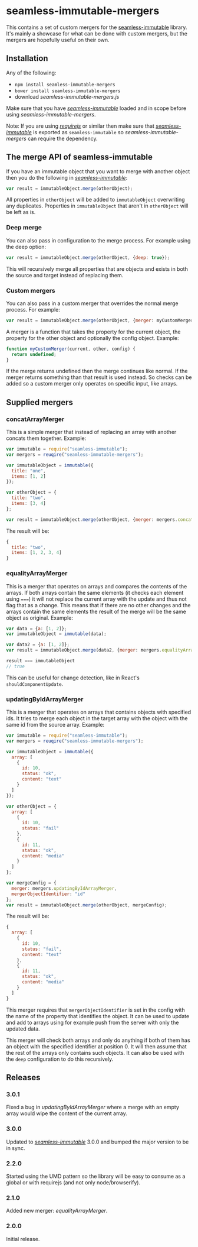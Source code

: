 seamless-immutable-mergers
==========================
This contains a set of custom mergers for the [seamless-immutable](https://github.com/rtfeldman/seamless-immutable) library. It's mainly a showcase for what can be done with custom mergers, but the mergers are hopefully useful on their own.

## Installation
Any of the following:
 * `npm install seamless-immutable-mergers`
 * `bower install seamless-immutable-mergers`
 * download *seamless-immutable-mergers.js*

Make sure that you have *[seamless-immutable](https://github.com/rtfeldman/seamless-immutable)* loaded and in scope before using *seamless-immutable-mergers*.

Note: If you are using *[requirejs](http://requirejs.org/)* or similar then make sure that *[seamless-immutable](https://github.com/rtfeldman/seamless-immutable)* is exported as `seamless-immutable` so *seamless-immutable-mergers* can require the dependency.

## The merge API of seamless-immutable
If you have an immutable object that you want to merge with another object then you do the following in *[seamless-immutable](https://github.com/rtfeldman/seamless-immutable)*:

```javascript
var result = immutableObject.merge(otherObject);
```

All properties in `otherObject` will be added to `immutableObject` overwriting any duplicates. Properties in
`immutableObject` that aren't in `otherObject` will be left as is.

### Deep merge
You can also pass in configuration to the merge process. For example using the deep option:

```javascript
var result = immutableObject.merge(otherObject, {deep: true});
```

This will recursively merge all properties that are objects and exists in both the source and target instead of replacing them.

### Custom mergers
You can also pass in a custom merger that overrides the normal merge process. For example:

```javascript
var result = immutableObject.merge(otherObject, {merger: myCustomMerger});
```

A merger is a function that takes the property for the current object, the property for the other object and optionally the config object. Example:

```javascript
function myCustomMerger(current, other, config) {
  return undefined;
}
```

If the merge returns undefined then the merge continues like normal. If the merger returns something than that result is used instead. So checks can be added so a custom merger only operates on specific input, like arrays.

## Supplied mergers
### concatArrayMerger
This is a simple merger that instead of replacing an array with another concats them together. Example:

```javascript
var immutable = require("seamless-immutable");
var mergers = reuqire("seamless-immutable-mergers");

var immutableObject = immutable({
  title: "one",
  items: [1, 2]
});

var otherObject = {
  title: "two",
  items: [3, 4]
};

var result = immutableObject.merge(otherObject, {merger: mergers.concatArrayMerger});
```

The result will be:
```javascript
{
  title: "two",
  items: [1, 2, 3, 4]
}
```

### equalityArrayMerger
This is a merger that operates on arrays and compares the contents of the arrays. If both arrays contain the same elements (it checks each element using `===`) it will not replace the current array with the update and thus not flag that as a change. This means that if there are no other changes and the arrays contain the same elements the result of the merge will be the same object as original. Example:

```javascript
var data = {a: [1, 2]};
var immutableObject = immutable(data);

var data2 = {a: [1, 2]};
var result = immutableObject.merge(data2, {merger: mergers.equalityArrayMerger});

result === immutableObject
// true
```
This can be useful for change detection, like in React's `shouldComponentUpdate`.

### updatingByIdArrayMerger
This is a merger that operates on arrays that contains objects with specified ids. It tries to merge each object in the target array with the object with the same id from the source array. Example:

```javascript
var immutable = require("seamless-immutable");
var mergers = reuqire("seamless-immutable-mergers");

var immutableObject = immutable({
  array: [
    {
      id: 10,
      status: "ok",
      content: "text"
    }
  ]
});

var otherObject = {
  array: [
    {
      id: 10,
      status: "fail"
    },
    {
      id: 11,
      status: "ok",
      content: "media"
    }
  ]
};

var mergeConfig = {
  merger: mergers.updatingByIdArrayMerger,
  mergerObjectIdentifier: "id"
};
var result = immutableObject.merge(otherObject, mergeConfig);
```

The result will be:
```javascript
{
  array: [
    {
      id: 10,
      status: "fail",
      content: "text"
    },
    {
      id: 11,
      status: "ok",
      content: "media"
    }
  ]
}
```

This merger requires that `mergerObjectIdentifier` is set in the config with the name of the property that identifies the object.
It can be used to update and add to arrays using for example push from the server with only the updated data.

This merger will check both arrays and only do anything if both of them has an object with the specified identifier at position 0. It will then assume that the rest of the arrays only contains such objects.
It can also be used with the `deep` configuration to do this recursively.

## Releases
### 3.0.1
Fixed a bug in *updatingByIdArrayMerger* where a merge with an empty array would wipe the content of the current array.

### 3.0.0
Updated to *[seamless-immutable](https://github.com/rtfeldman/seamless-immutable)* 3.0.0 and bumped the major version to be in sync.

### 2.2.0
Started using the UMD pattern so the library will be easy to consume as a global or with requirejs (and not only node/browserify).

### 2.1.0
Added new merger: *equalityArrayMerger*.

### 2.0.0
Initial release.
